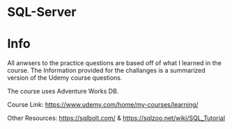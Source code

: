 # SQL-Server

# Info

All anwsers to the practice questions are based off of what I learned in the course. The Information provided for the challanges is a summarized version of the Udemy course questions.

The course uses Adventure Works DB.

Course Link: https://www.udemy.com/home/my-courses/learning/

Other Resources: https://sqlbolt.com/ & https://sqlzoo.net/wiki/SQL_Tutorial 
